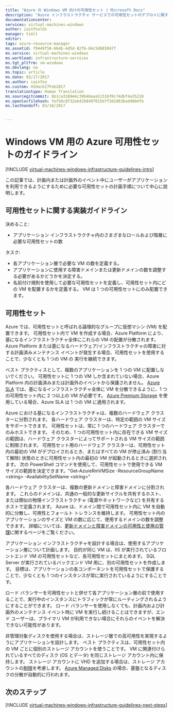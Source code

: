 ```yaml
---
title: "Azure の Windows VM 向けの可用性セット | Microsoft Docs"
description: "Azure インフラストラクチャ サービスでの可用性セットのデプロイに関する主要な設計と実装のガイドラインについて説明します。"
documentationcenter: 
services: virtual-machines-windows
author: iainfoulds
manager: timlt
editor: 
tags: azure-resource-manager
ms.assetid: f9449f58-664b-4d5d-82f6-84c5d083047f
ms.service: virtual-machines-windows
ms.workload: infrastructure-services
ms.tgt_pltfrm: vm-windows
ms.devlang: na
ms.topic: article
ms.date: 03/17/2017
ms.author: iainfou
ms.custom: H1Hack27Feb2017
translationtype: Human Translation
ms.sourcegitcommit: bb1ca3189e6c39b46eaa5151bf0c74dbf4a35228
ms.openlocfilehash: fef58c8f32eb42b8497615b7f3d2d63bad4804fb
ms.lasthandoff: 03/18/2017


---
```

# <a name="azure-availability-sets-guidelines-for-windows-vms"></a>Windows VM 用の Azure 可用性セットのガイドライン

[!INCLUDE [virtual-machines-windows-infrastructure-guidelines-intro](../../includes/virtual-machines-windows-infrastructure-guidelines-intro.md)]

この記事では、計画内または計画外のイベント中にユーザーがアプリケーションを利用できるようにするために必要な可用性セットの計画手順について中心に説明します。

## <a name="implementation-guidelines-for-availability-sets"></a>可用性セットに関する実装ガイドライン
決めること:

* アプリケーション インフラストラクチャ内のさまざまなロールおよび階層に必要な可用性セットの数

タスク:

* 各アプリケーション層で必要な VM の数を定義する。
* アプリケーションに使用する障害ドメインまたは更新ドメインの数を調整する必要があるかどうかを決定する。
* 名前付け規則を使用して必要な可用性セットを定義し、可用性セット内にどの VM を配置するかを定義する。 VM は 1 つの可用性セットにのみ配置できます。 

## <a name="availability-sets"></a>可用性セット
Azure では、可用性セットと呼ばれる論理的なグループに仮想マシン (VM) を配置できます。 可用性セット内で VM を作成する場合、Azure Platform により、基になるインフラストラクチャ全体にこれらの VM の配置が分散されます。 Azure Platform または基になるハードウェア/インフラストラクチャの障害に対する計画済みメンテナンス イベントが発生する場合、可用性セットを使用することで、少なくとも 1 つの VM の 実行を継続できます。

ベスト プラクティスとして、複数のアプリケーションを 1 つの VM に配置しないでください。 可用性セットに 1 つの VM しか含まれていない場合、Azure Platform 内の計画済みまたは計画外のイベントから保護されません。 [Azure SLA](https://azure.microsoft.com/support/legal/sla/virtual-machines) では、基になるインフラストラクチャ全体に VM を分散できるように、1 つの可用性セット内に 2 つ以上の VM が必要です。 [Azure Premium Storage](../storage/storage-premium-storage.md?toc=%2fazure%2fvirtual-machines%2flinux%2ftoc.json) を使用している場合、Azure SLA は 1 つの VM に適用されます。

Azure における基になるインフラストラクチャは、複数のハードウェア クラスターに分割されます。 各ハードウェア クラスターは、特定の範囲の VM サイズをサポートできます。 可用性セットは、常に 1 つのハードウェア クラスターでのみホストできます。 そのため、1 つの可用性セット内に存在できる VM サイズの範囲は、ハードウェア クラスターによってサポートされる VM サイズの範囲に制限されます。 可用性セット用のハードウェア クラスターは、可用性セット内の最初の VM がデプロイされるとき、またはすべての VM が停止済み (割り当て解除) 状態のときに可用性セット内の最初の VM が起動されるときに選択されます。 次の PowerShell コマンドを使用して、可用性セットで使用できる VM サイズの範囲を決定できます。"Get-AzureRmVMSize -ResourceGroupName \<string\> -AvailabilitySetName \<string\>"

各ハードウェア クラスターは、複数の更新ドメインと障害ドメインに分割されます。 これらのドメインは、共通の一般的な更新サイクルを共有するホスト、または類似の物理インフラストラクチャ (電源やネットワークなど) を共有するホストで定義されます。 Azure は、ドメイン間で可用性セット内に VM を自動的に分散し、可用性とフォールト トレランスを維持します。 可用性セット内のアプリケーションのサイズと VM の数に応じて、使用するドメインの数を調整できます。 詳細については、[更新ドメインと障害ドメインの可用性と使用の管理](virtual-machines-windows-manage-availability.md?toc=%2fazure%2fvirtual-machines%2fwindows%2ftoc.json)に関するページをご覧ください。

アプリケーション インフラストラクチャを設計する場合は、使用するアプリケーション層について計画します。 目的が同じ VM は、IIS が実行されているフロントエンド VM の可用性セットなど、各可用性セットにまとめます。 SQL Server が実行されているバックエンド VM 用に、別の可用性セットを作成します。 目標は、アプリケーションの各コンポーネントを可用性セットで保護することで、少なくとも 1 つのインスタンスが常に実行されているようにすることです。

ロード バランサーを可用性セットと併せて各アプリケーション層の前で使用することで、実行中のインスタンスにトラフィックが常にルーティングされるようにすることができます。 ロード バランサーを使用しなくても、計画内および計画外のメンテナンス イベント時に VM を実行し続けることはできますが、エンド ユーザーは、プライマリ VM が利用できない場合にそれらのイベントを解決できない可能性があります。

非管理対象ディスクを使用する場合は、ストレージ層での高可用性を実現するようにアプリケーションを設計します。 ベスト プラクティスは、可用性セット内の VM ごとに個別のストレージ アカウントを使うことです。 VM に関連付けられているすべてのディスク (OS とデータ) を同じストレージ アカウント内に保持します。 ストレージ アカウントに VHD を追加する場合は、ストレージ アカウントの[制限](../storage/storage-scalability-targets.md)を考慮します。 [Azure Managed Disks](../storage/storage-managed-disks-overview.md?toc=%2fazure%2fvirtual-machines%2flinux%2ftoc.json) の場合、基盤となるディスクの分散が自動的に行われます。

## <a name="next-steps"></a>次のステップ
[!INCLUDE [virtual-machines-windows-infrastructure-guidelines-next-steps](../../includes/virtual-machines-windows-infrastructure-guidelines-next-steps.md)]


